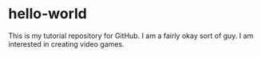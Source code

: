 # hello-world
This is my tutorial repository for GitHub.
I am a fairly okay sort of guy. I am interested in creating video games.
